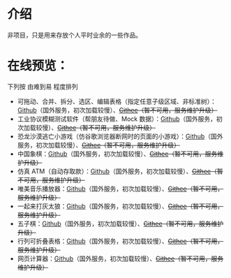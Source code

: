 # 介绍

非项目，只是用来存放个人平时业余的一些作品。

# 在线预览：

下列按 由难到易 程度排列

- 可拖动、合并、拆分、选区、编辑表格（指定任意子级区域、非标准树）：[Github](https://1583187609.github.io/works/dragable-table/index.html)（国外服务，初次加载较慢）、~~[Githee](https://fanlichuan.gitee.io/works/dragable-table/index.html)（暂不可用，服务维护升级）~~
- 工业协议模糊测试软件（帮朋友待做、Mock 数据）：[Github](https://1583187609.github.io/works/backstage/index.html)（国外服务，初次加载较慢）、~~[Githee](https://fanlichuan.gitee.io/works/backstage/index.html)（暂不可用，服务维护升级）~~
- 恐龙沙漠逃亡小游戏（仿谷歌浏览器断网时的页面的小游戏）：[Github](https://1583187609.github.io/works/dinosaur_game/index.html)（国外服务，初次加载较慢）、~~[Githee](https://fanlichuan.gitee.io/works/dinosaur_game/index.html)（暂不可用，服务维护升级）~~
- 中国象棋：[Github](https://1583187609.github.io/works/chinese_chess/index.html)（国外服务，初次加载较慢）、~~[Githee](https://fanlichuan.gitee.io/works/chinese_chess/index.html)（暂不可用，服务维护升级）~~
- 仿真 ATM（自动存取款）：[Github](https://1583187609.github.io/works/ATM/index.html)（国外服务，初次加载较慢）、~~[Githee](https://fanlichuan.gitee.io/works/ATM/index.html)（暂不可用，服务维护升级）~~
- 唯美音乐播放器：[Github](https://1583187609.github.io/works/pc_music_player/index.html)（国外服务，初次加载较慢）、~~[Githee](https://fanlichuan.gitee.io/works/pc_music_player/index.html)（暂不可用，服务维护升级）~~
- 一起来打灰太狼：[Github](https://1583187609.github.io/works/altogether_to_strike_gray_wolf/index.html)（国外服务，初次加载较慢）、~~[Githee](https://fanlichuan.gitee.io/works/altogether_to_strike_gray_wolf/index.html)（暂不可用，服务维护升级）~~
- 五子棋：[Github](https://1583187609.github.io/works/five_in_a_row_game/index.html)（国外服务，初次加载较慢）、~~[Githee](https://fanlichuan.gitee.io/works/five_in_a_row_game/index.html)（暂不可用，服务维护升级）~~
- 行列可折叠表格：[Github](https://1583187609.github.io/works/intelligent_table/index.html)（国外服务，初次加载较慢）、~~[Githee](https://fanlichuan.gitee.io/works/intelligent_table/index.html)（暂不可用，服务维护升级）~~
- 网页计算器：[Github](https://1583187609.github.io/works/multifunction_jisuanqi.html)（国外服务，初次加载较慢）、~~[Githee](https://fanlichuan.gitee.io/works/multifunction_jisuanqi.html)（暂不可用，服务维护升级）~~
